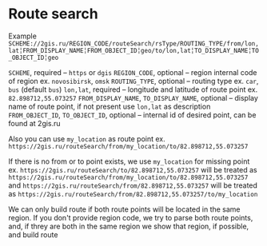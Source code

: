 # Route search
Example
`SCHEME://2gis.ru/REGION_CODE/routeSearch/rsType/ROUTING_TYPE/from/lon,lat╎FROM_DISPLAY_NAME╎FROM_OBJECT_ID╎geo/to/lon,lat╎TO_DISPLAY_NAME╎TO_OBJECT_ID╎geo`

`SCHEME`, required – `https` or `dgis`
`REGION_CODE`, optional – region internal code of region ex. `novosibirsk`, `omsk`
`ROUTING_TYPE`, optional – routing type ex. `car`, `bus` (default `bus`)
`lon,lat`, required – longitude and latitude of route point ex. `82.898712,55.073257`
`FROM_DISPLAY_NAME`, `TO_DISPLAY_NAME`, optional – display name of route point, if not present use `lon,lat` as description
`FROM_OBJECT_ID`, `TO_OBJECT_ID`, optional – internal id of desired point, can be found at 2gis.ru  

Also you can use `my_location` as route point ex.
`https://2gis.ru/routeSearch/from/my_location/to/82.898712,55.073257`

If there is no from or to point exists, we use `my_location` for missing point ex.
`https://2gis.ru/routeSearch/to/82.898712,55.073257` will be treated as
`https://2gis.ru/routeSearch/from/my_location/to/82.898712,55.073257`
and
`https://2gis.ru/routeSearch/from/82.898712,55.073257` will be treated as
`https://2gis.ru/routeSearch/from/82.898712,55.073257/to/my_location`

We can only build route if both route points will be located in the same region.
If you don't provide region code, we try to parse both route points, and, if threy are both in the same region we show that region, if possible, and build route
